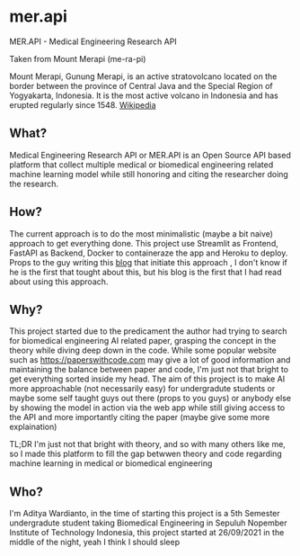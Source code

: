 # mer.api
MER.API - Medical Engineering Research API

Taken from Mount Merapi
(me-ra-pi)

Mount Merapi, Gunung Merapi, is an active stratovolcano located on the border between the province of Central Java and the Special Region of Yogyakarta, Indonesia. It is the most active volcano in Indonesia and has erupted regularly since 1548. [Wikipedia](https://en.wikipedia.org/wiki/Mount_Merapi)

## What?
Medical Engineering Research API or MER.API is an Open Source API based platform that collect multiple medical or biomedical engineering related machine learning model while still honoring and citing the researcher doing the research. 

## How?
The current approach is to do the most minimalistic (maybe a bit naive) approach to get everything done. This project use Streamlit as Frontend, FastAPI as Backend, Docker to containeraze the app and Heroku to deploy. Props to the guy writing this [blog](https://testdriven.io/blog/fastapi-streamlit/) that initiate this approach , I don't know if he is the first that tought about this, but his blog is the first that I had read about using this approach.

## Why?
This project started due to the predicament the author had trying to search for biomedical engineering AI related paper, grasping the concept in the theory while diving deep down in the code. While some popular website such as https://paperswithcode.com may give a lot of good information and maintaining the balance between paper and code, I'm just not that bright to get everything sorted inside my head. The aim of this project is to make AI more approachable (not necessarily easy) for undergradute students or maybe some self taught guys out there (props to you guys) or anybody else by showing the model in action via the web app while still giving access to the API and more importantly citing the paper (maybe give some more explaination)

TL;DR I'm just not that bright with theory, and so with many others like me, so I made this platform to fill the gap betwwen theory and code regarding machine learning in medical or biomedical engineering

## Who?
I'm Aditya Wardianto, in the time of starting this project is a 5th Semester undergradute student taking Biomedical Engineering in Sepuluh Nopember Institute of Technology Indonesia, this project started at 26/09/2021 in the middle of the night, yeah I think I should sleep
